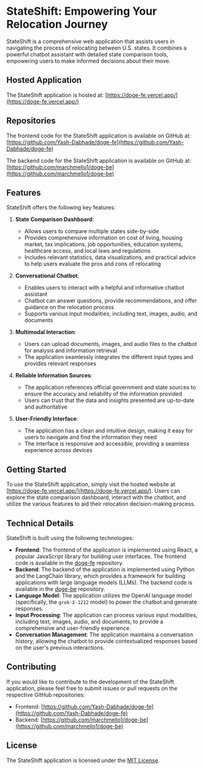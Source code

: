 # StateShift: Empowering Your Relocation Journey

StateShift is a comprehensive web application that assists users in navigating the process of relocating between U.S. states. It combines a powerful chatbot assistant with detailed state comparison tools, empowering users to make informed decisions about their move.

## Hosted Application

The StateShift application is hosted at: [https://doge-fe.vercel.app/](https://doge-fe.vercel.app/)

## Repositories

The frontend code for the StateShift application is available on GitHub at: [https://github.com/Yash-Dabhade/doge-fe](https://github.com/Yash-Dabhade/doge-fe)

The backend code for the StateShift application is available on GitHub at: [https://github.com/marchmello1/doge-be](https://github.com/marchmello1/doge-be)

## Features

StateShift offers the following key features:

1. **State Comparison Dashboard**:
   - Allows users to compare multiple states side-by-side
   - Provides comprehensive information on cost of living, housing market, tax implications, job opportunities, education systems, healthcare access, and local laws and regulations
   - Includes relevant statistics, data visualizations, and practical advice to help users evaluate the pros and cons of relocating

2. **Conversational Chatbot**:
   - Enables users to interact with a helpful and informative chatbot assistant
   - Chatbot can answer questions, provide recommendations, and offer guidance on the relocation process
   - Supports various input modalities, including text, images, audio, and documents

3. **Multimodal Interaction**:
   - Users can upload documents, images, and audio files to the chatbot for analysis and information retrieval
   - The application seamlessly integrates the different input types and provides relevant responses

4. **Reliable Information Sources**:
   - The application references official government and state sources to ensure the accuracy and reliability of the information provided
   - Users can trust that the data and insights presented are up-to-date and authoritative

5. **User-Friendly Interface**:
   - The application has a clean and intuitive design, making it easy for users to navigate and find the information they need
   - The interface is responsive and accessible, providing a seamless experience across devices

## Getting Started

To use the StateShift application, simply visit the hosted website at [https://doge-fe.vercel.app/](https://doge-fe.vercel.app/). Users can explore the state comparison dashboard, interact with the chatbot, and utilize the various features to aid their relocation decision-making process.

## Technical Details

StateShift is built using the following technologies:

- **Frontend**: The frontend of the application is implemented using React, a popular JavaScript library for building user interfaces. The frontend code is available in the [doge-fe](https://github.com/Yash-Dabhade/doge-fe) repository.
- **Backend**: The backend of the application is implemented using Python and the LangChain library, which provides a framework for building applications with large language models (LLMs). The backend code is available in the [doge-be](https://github.com/marchmello1/doge-be) repository.
- **Language Model**: The application utilizes the OpenAI language model (specifically, the `grok-2-1212` model) to power the chatbot and generate responses.
- **Input Processing**: The application can process various input modalities, including text, images, audio, and documents, to provide a comprehensive and user-friendly experience.
- **Conversation Management**: The application maintains a conversation history, allowing the chatbot to provide contextualized responses based on the user's previous interactions.

## Contributing

If you would like to contribute to the development of the StateShift application, please feel free to submit issues or pull requests on the respective GitHub repositories:

- Frontend: [https://github.com/Yash-Dabhade/doge-fe](https://github.com/Yash-Dabhade/doge-fe)
- Backend: [https://github.com/marchmello1/doge-be](https://github.com/marchmello1/doge-be)

## License

The StateShift application is licensed under the [MIT License](LICENSE).
